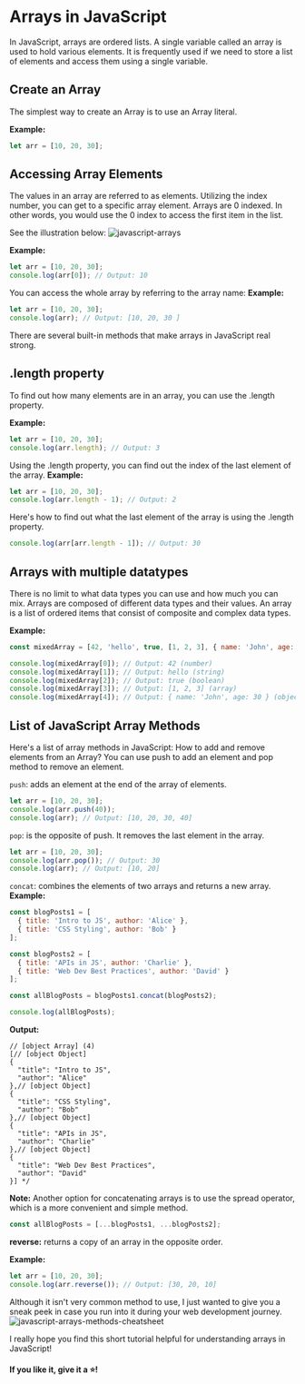 # Arrays in JavaScript

In JavaScript, arrays are ordered lists. A single variable called an array is used to hold various elements. It is frequently used if we need to store a list of elements and access them using a single variable.

## Create an Array
The simplest way to create an Array is to use an Array literal.

**Example:**
```javascript
let arr = [10, 20, 30];
```

## Accessing Array Elements
The values in an array are referred to as elements. Utilizing the index number, you can get to a specific array element. Arrays are 0 indexed. In other words, you would use the 0 index to access the first item in the list. 

See the illustration below:
![javascript-arrays](/assets/javascript-arrays.png)

**Example:**
```javascript
let arr = [10, 20, 30];
console.log(arr[0]); // Output: 10
```
You can access the whole array by referring to the array name:
**Example:**
```javascript
let arr = [10, 20, 30];
console.log(arr); // Output: [10, 20, 30 ]
```

There are several built-in methods that make arrays in JavaScript real strong.
## .length property
To find out how many elements are in an array, you can use the .length property.

**Example:**
```javascript
let arr = [10, 20, 30];
console.log(arr.length); // Output: 3
```

Using the .length property, you can find out the index of the last element of the array.
**Example:**
```javascript
let arr = [10, 20, 30];
console.log(arr.length - 1); // Output: 2
```
Here's how to find out what the last element of the array is using the .length property.
```javascript
console.log(arr[arr.length - 1]); // Output: 30
```
## Arrays with multiple datatypes 
There is no limit to what data types you can use and how much you can mix. Arrays are composed of different data types and their values. An array is a list of ordered items that consist of composite and complex data types.

**Example:**
```javascript
const mixedArray = [42, 'hello', true, [1, 2, 3], { name: 'John', age: 30 }];

console.log(mixedArray[0]); // Output: 42 (number)
console.log(mixedArray[1]); // Output: hello (string)
console.log(mixedArray[2]); // Output: true (boolean)
console.log(mixedArray[3]); // Output: [1, 2, 3] (array)
console.log(mixedArray[4]); // Output: { name: 'John', age: 30 } (object)
```

## List of JavaScript Array Methods
Here's a list of array methods in JavaScript:
How to add and remove elements from an Array?
You can use push to add an element and pop method to remove an element.

`push`: adds an element at the end of the array of elements.
```javascript
let arr = [10, 20, 30];
console.log(arr.push(40)); 
console.log(arr); // Output: [10, 20, 30, 40]
```
`pop`: is the opposite of push. It removes the last element in the array. 
```javascript
let arr = [10, 20, 30];
console.log(arr.pop()); // Output: 30
console.log(arr); // Output: [10, 20]
```
`concat`: combines the elements of two arrays and returns a new array.
**Example:**
```javascript 
const blogPosts1 = [
  { title: 'Intro to JS', author: 'Alice' },
  { title: 'CSS Styling', author: 'Bob' }
];

const blogPosts2 = [
  { title: 'APIs in JS', author: 'Charlie' },
  { title: 'Web Dev Best Practices', author: 'David' }
];

const allBlogPosts = blogPosts1.concat(blogPosts2);

console.log(allBlogPosts);
```
**Output:**

```
// [object Array] (4)
[// [object Object] 
{
  "title": "Intro to JS",
  "author": "Alice"
},// [object Object] 
{
  "title": "CSS Styling",
  "author": "Bob"
},// [object Object] 
{
  "title": "APIs in JS",
  "author": "Charlie"
},// [object Object] 
{
  "title": "Web Dev Best Practices",
  "author": "David"
}] */
```

**Note:** Another option for concatenating arrays is to use the spread operator, which is a more convenient and simple method. 

```javascript
const allBlogPosts = [...blogPosts1, ...blogPosts2];
```

**reverse:** returns a copy of an array in the opposite order.

**Example:**
```javascript
let arr = [10, 20, 30];
console.log(arr.reverse()); // Output: [30, 20, 10]
```


Although it isn't very common method to use, I just wanted to give you a sneak peek in case you run into it during your web development journey.
![javascript-arrays-methods-cheatsheet](/assets/javascriparray-methods.png)

I really hope you find this short tutorial helpful for understanding arrays in JavaScript! 

#### If you like it, give it a ⭐!
